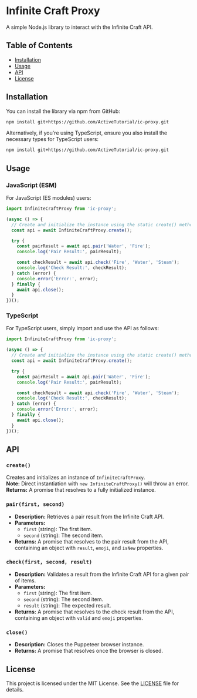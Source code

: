 # Infinite Craft Proxy

A simple Node.js library to interact with the Infinite Craft API.

## Table of Contents

- [Installation](#installation)
- [Usage](#usage)
- [API](#api)
- [License](#license)

## Installation

You can install the library via npm from GitHub:

```sh
npm install git+https://github.com/ActiveTutorial/ic-proxy.git
```

Alternatively, if you're using TypeScript, ensure you also install the necessary types for TypeScript users:

```sh
npm install git+https://github.com/ActiveTutorial/ic-proxy.git
```

## Usage

### JavaScript (ESM)

For JavaScript (ES modules) users:

```js
import InfiniteCraftProxy from 'ic-proxy';

(async () => {
  // Create and initialize the instance using the static create() method.
  const api = await InfiniteCraftProxy.create();

  try {
    const pairResult = await api.pair('Water', 'Fire');
    console.log('Pair Result:', pairResult);

    const checkResult = await api.check('Fire', 'Water', 'Steam');
    console.log('Check Result:', checkResult);
  } catch (error) {
    console.error('Error:', error);
  } finally {
    await api.close();
  }
})();
```

### TypeScript

For TypeScript users, simply import and use the API as follows:

```ts
import InfiniteCraftProxy from 'ic-proxy';

(async () => {
  // Create and initialize the instance using the static create() method.
  const api = await InfiniteCraftProxy.create();

  try {
    const pairResult = await api.pair('Water', 'Fire');
    console.log('Pair Result:', pairResult);

    const checkResult = await api.check('Fire', 'Water', 'Steam');
    console.log('Check Result:', checkResult);
  } catch (error) {
    console.error('Error:', error);
  } finally {
    await api.close();
  }
})();
```

## API

### `create()`

Creates and initializes an instance of `InfiniteCraftProxy`.  
**Note:** Direct instantiation with `new InfiniteCraftProxy()` will throw an error.  
**Returns:** A promise that resolves to a fully initialized instance.

### `pair(first, second)`

- **Description:** Retrieves a pair result from the Infinite Craft API.
- **Parameters:**
  - `first` (string): The first item.
  - `second` (string): The second item.
- **Returns:** A promise that resolves to the pair result from the API, containing an object with `result`, `emoji`, and `isNew` properties.

### `check(first, second, result)`

- **Description:** Validates a result from the Infinite Craft API for a given pair of items.
- **Parameters:**
  - `first` (string): The first item.
  - `second` (string): The second item.
  - `result` (string): The expected result.
- **Returns:** A promise that resolves to the check result from the API, containing an object with `valid` and `emoji` properties.

### `close()`

- **Description:** Closes the Puppeteer browser instance.
- **Returns:** A promise that resolves once the browser is closed.

## License

This project is licensed under the MIT License. See the [LICENSE](LICENSE) file for details.
